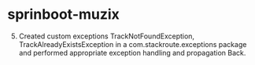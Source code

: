 # sprinboot-muzix

5. Created custom exceptions TrackNotFoundException, TrackAlreadyExistsException in a
com.stackroute.exceptions package and performed appropriate exception handling and propagation
Back.

